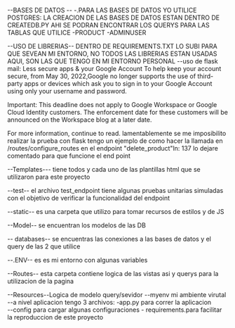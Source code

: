 --BASES DE DATOS --
-.PARA LAS BASES DE DATOS YO UTILICE POSTGRES:
    LA CREACION DE LAS BASES DE DATOS ESTAN DENTRO DE CREATEDB.PY AHI SE PODRAN ENCONTRAR LOS QUERYS PARA LAS TABLAS QUE UTILICE
        -PRODUCT
        -ADMINUSER

--USO DE LIBRERIAS--
    DENTRO DE REQUIREMENTS.TXT LO SUBI PARA QUE SEVEAN MI ENTORNO, NO TODOS LAS LIBRERIAS ESTAN USADAS AQUI, SON LAS QUE TENGO EN MI ENTORNO PERSONAL
--uso de flask mail:
Less secure apps & your Google Account
To help keep your account secure, from May 30, 2022, ​​Google no longer supports the use of third-party apps or devices which ask you to sign in to your Google Account using only your username and password.

Important: This deadline does not apply to Google Workspace or Google Cloud Identity customers. The enforcement date for these customers will be announced on the Workspace blog at a later date.

For more information, continue to read.
lamentablemente se me imposibilito realizar la prueba con flask tengo un ejemplo de como hacer la llamada en /routes/configure_routes en el endpoint "delete_product"ln: 137 lo dejare comentado para que funcione el end point

--Templates---
tiene todos y cada uno de las plantillas html que se utilizaron para este proyecto

--test--
el archivo test_endpoint tiene algunas pruebas unitarias simuladas
con el objetivo de verificar la funcionalidad del endpoint

--static--
es una carpeta que utilizo para tomar recursos de estilos y de JS

--Model-- se encuentran los modelos de las DB 

-- databases-- se encuentras las conexiones a las bases de datos y el query de las 2 que utilice 

--.ENV-- es es mi entorno con algunas variables

--Routes-- esta carpeta contiene logica de las vistas asi y querys para la utilizacion de la pagina

--Resources--Logica de modelo query/sevidor
--myenv mi ambiente virutal
--a nivel aplicacion tengo 3 archivos:
            -app.py para correr la aplicacion   
            --config para cargar algunas configuraciones
            - requirements.para facilitar la reproduccion de este proyecto